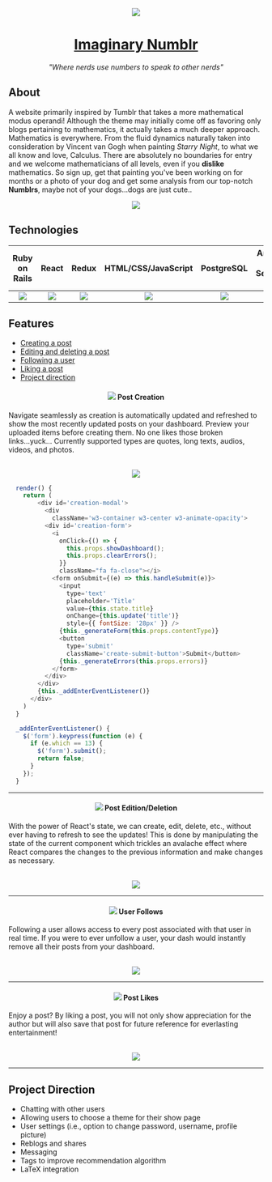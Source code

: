 <p align="center"> 
  
  <a href="https://imaginarynumblr.herokuapp.com/">
    <img src="https://github.com/MoistCode/ImaginaryNumblr/blob/master/app/assets/images/default_user.png">
  </a>
  
   <a href="https://imaginarynumblr.herokuapp.com/">
    <h1 align="center">Imaginary Numblr</h1>
  </a>
  
  <p align="center"><i>"Where nerds use numbers to speak to other nerds"</i></p>
</p>  

  
<h2>About</h2>
  
<p>A website primarily inspired by Tumblr that takes a more mathematical modus operandi! Although the theme may initially come off as favoring only blogs pertaining to mathematics, it actually takes a much deeper approach. Mathematics is everywhere. From the fluid dynamics naturally taken into consideration by Vincent van Gogh when painting <i>Starry Night</i>, to what we all know and love, Calculus. There are absolutely no boundaries for entry and we welcome mathematicians of all levels, even if you <b>dislike</b> mathematics. So sign up, get that painting you've been working on for months or a photo of your dog and get some analysis from our top-notch <b>Numblrs</b>, maybe not of your dogs...dogs are just cute..</p>

<p align='center'>
  <img src="https://github.com/MoistCode/ImaginaryNumblr/blob/master/readme_gifs/screenie.png">
</p>  

<h2>Technologies</h2>
  
Ruby on Rails|React|Redux|HTML/CSS/JavaScript|PostgreSQL|Amazon Web Services S3
:-------------------------:|:-------------------------:|:-------------------------:|:-------------------------:|:-------------------------:|:-------------------------:
<img src="https://github.com/MoistCode/ImaginaryNumblr/blob/master/readme_gifs/Webp.net-resizeimage%20(2).png">|<img src="https://github.com/MoistCode/ImaginaryNumblr/blob/master/readme_gifs/Webp.net-resizeimage.png">|<img src="https://github.com/MoistCode/ImaginaryNumblr/blob/master/readme_gifs/Webp.net-resizeimage%20(1).png">|<img src="https://github.com/MoistCode/ImaginaryNumblr/blob/master/readme_gifs/Webp.net-resizeimage(4).png">|<img src="https://github.com/MoistCode/ImaginaryNumblr/blob/master/readme_gifs/Webp.net-resizeimage%20(3).png">|<img src="https://github.com/MoistCode/ImaginaryNumblr/blob/master/readme_gifs/Webp.net-resizeimage%20(5).png">

<h2>Features</h2>

- [Creating a post](#post-creation)
- [Editing and deleting a post](#post-edit-delete)
- [Following a user](#user-follows)
- [Liking a post](#post-likes)
- [Project direction](#project-direction)

<a name="post-creation">
  <h4 align='center'>
      <img src="https://github.com/MoistCode/ImaginaryNumblr/blob/master/app/assets/images/favicon.png">
       Post Creation
  </h4>
</a>
  Navigate seamlessly as creation is automatically updated and refreshed to show the most recently updated posts on your dashboard. Preview your uploaded items before creating them. No one likes those broken links...yuck... Currently supported types are quotes, long texts, audios, videos, and photos.

<p align='center'>
  <br />
  <img src="https://github.com/MoistCode/ImaginaryNumblr/blob/master/readme_gifs/Creation%20bar.gif">
</p>  

``` javascript
  render() {
    return (
        <div id='creation-modal'>
          <div
            className='w3-container w3-center w3-animate-opacity'>
          <div id='creation-form'>
            <i
              onClick={() => {
                this.props.showDashboard();
                this.props.clearErrors();
              }}
              className="fa fa-close"></i>
            <form onSubmit={(e) => this.handleSubmit(e)}>
              <input
                type='text'
                placeholder='Title'
                value={this.state.title}
                onChange={this.update('title')}
                style={{ fontSize: '28px' }} />
              {this._generateForm(this.props.contentType)}
              <button
                type='submit'
                className='create-submit-button'>Submit</button>
              {this._generateErrors(this.props.errors)}
            </form>
          </div>
        </div>
        {this._addEnterEventListener()}
      </div>
    )
  }

  _addEnterEventListener() {
    $('form').keypress(function (e) {
      if (e.which == 13) {
        $('form').submit();
        return false;
      }
    });
  }
```

***
<a name="post-edit-delete">
  <h4 align='center'>
    <img src="https://github.com/MoistCode/ImaginaryNumblr/blob/master/app/assets/images/favicon.png">
    Post Edition/Deletion
  </h4>  
</a>
  With the power of React's state, we can create, edit, delete, etc., without ever having to refresh to see the updates! This is done by manipulating the state of the current component which trickles an avalache effect where React compares the changes to the previous information and make changes as necessary.
<p align='center'>
  <br />
  <img src="https://github.com/MoistCode/ImaginaryNumblr/blob/master/readme_gifs/edit%20delete.gif">
</p>  

***
<a name="user-follows">
  <h4 align='center'>
    <img src="https://github.com/MoistCode/ImaginaryNumblr/blob/master/app/assets/images/favicon.png">
    User Follows
  </h4>
</a>
  Following a user allows access to every post associated with that user in real time. If you were to ever unfollow a user, your dash would instantly remove all their posts from your dashboard.
<p align='center'>
  <br />
  <img src="https://github.com/MoistCode/ImaginaryNumblr/blob/master/readme_gifs/unfollow.gif">  
</p>

***
<a name="post-likes">
  <h4 align='center'>
    <img src="https://github.com/MoistCode/ImaginaryNumblr/blob/master/app/assets/images/favicon.png">
    Post Likes
  </h4>
</a>
  Enjoy a post? By liking a post, you will not only show appreciation for the author but will also save that post for future reference for everlasting entertainment!
<p align='center'>
  <br />
  <img src="https://github.com/MoistCode/ImaginaryNumblr/blob/master/readme_gifs/like.gif">  
</p>

***
<a name="project-direction">
  <h2>Project Direction</h2>
</a>

* Chatting with other users
* Allowing users to choose a theme for their show page
* User settings (i.e., option to change password, username, profile picture)
* Reblogs and shares
* Messaging
* Tags to improve recommendation algorithm
* LaTeX integration
